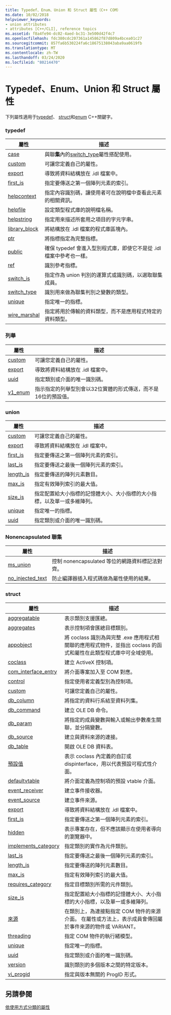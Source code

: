 ```yaml
---
title: Typedef、Enum、Union 和 Struct 屬性（C++ COM）
ms.date: 10/02/2018
helpviewer_keywords:
- union attributes
- attributes [C++/CLI], reference topics
ms.assetid: f8a4fe94-dc02-4aed-bc31-3e500d42f4c7
ms.openlocfilehash: fdc380cdc207361a145862f87d809a4bcea01c27
ms.sourcegitcommit: 857fa6b530224fa6c18675138043aba9aa0619fb
ms.translationtype: MT
ms.contentlocale: zh-TW
ms.lasthandoff: 03/24/2020
ms.locfileid: "80214470"
---
```

# <a name="typedef-enum-union-and-struct-attributes"></a>Typedef、Enum、Union 和 Struct 屬性

下列屬性適用于[typedef](../../cpp/aliases-and-typedefs-cpp.md)、 [struct](../../cpp/struct-cpp.md)和[enum](../../cpp/enumerations-cpp.md) C++關鍵字。

### <a name="typedef"></a>typedef

|屬性|描述|
|---------------|-----------------|
|[case](case-cpp.md)|與聯**集**內的[switch_type](switch-type.md)屬性搭配使用。|
|[custom](custom-cpp.md)|可讓您定義自己的屬性。|
|[export](export.md)|導致將資料結構放在 .idl 檔案中。|
|[first_is](first-is.md)|指定要傳送之第一個陣列元素的索引。|
|[helpcontext](helpcontext.md)|指定內容識別碼，讓使用者可在說明檔中查看此元素的相關資訊。|
|[helpfile](helpfile.md)|設定類型程式庫的說明檔名稱。|
|[helpstring](helpstring.md)|指定用來描述所套用之項目的字元字串。|
|[library_block](library-block.md)|將結構放在 .idl 檔案的程式庫區塊內。|
|[ptr](ptr.md)|將指標指定為完整指標。|
|[public](public-cpp-attributes.md)|確保 typedef 會進入型別程式庫，即使它不是從 .idl 檔案中參考也一樣。|
|[ref](ref-cpp.md)|識別參考指標。|
|[switch_is](switch-is.md)|指定作為 union 判別的運算式或識別碼，以選取聯集成員。|
|[switch_type](switch-type.md)|識別用來做為聯集判別之變數的類型。|
|[unique](unique-cpp.md)|指定唯一的指標。|
|[wire_marshal](wire-marshal.md)|指定將用於傳輸的資料類型，而不是應用程式特定的資料類型。|

### <a name="enum"></a>列舉

|屬性|描述|
|---------------|-----------------|
|[custom](custom-cpp.md)|可讓您定義自己的屬性。|
|[export](export.md)|導致將資料結構放在 .idl 檔案中。|
|[uuid](uuid-cpp-attributes.md)|指定類別或介面的唯一識別碼。|
|[v1_enum](v1-enum.md)|指示指定的列舉型別會以32位實體的形式傳送，而不是16位的預設值。|

### <a name="union"></a>union

|屬性|描述|
|---------------|-----------------|
|[custom](custom-cpp.md)|可讓您定義自己的屬性。|
|[export](export.md)|導致將資料結構放在 .idl 檔案中。|
|[first_is](first-is.md)|指定要傳送之第一個陣列元素的索引。|
|[last_is](last-is.md)|指定要傳送之最後一個陣列元素的索引。|
|[length_is](length-is.md)|指定要傳送的陣列元素數目。|
|[max_is](max-is.md)|指定有效陣列索引的最大值。|
|[size_is](size-is.md)|指定配置給大小指標的記憶體大小、大小指標的大小指標，以及單一或多維陣列。|
|[unique](unique-cpp.md)|指定唯一的指標。|
|[uuid](uuid-cpp-attributes.md)|指定類別或介面的唯一識別碼。|

### <a name="nonencapsulated-union"></a>Nonencapsulated 聯集

|屬性|描述|
|---------------|-----------------|
|[ms_union](ms-union.md)|控制 nonencapsulated 等位的網路資料標記法對齊。|
|[no_injected_text](no-injected-text.md)|防止編譯器插入程式碼做為屬性使用的結果。|

### <a name="struct"></a>struct

|屬性|描述|
|---------------|-----------------|
|[aggregatable](aggregatable.md)|表示類別支援匯總。|
|[aggregates](aggregates.md)|表示控制項會匯總目標類別。|
|[appobject](appobject.md)|將 coclass 識別為與完整 .exe 應用程式相關聯的應用程式物件，並指出 coclass 的函式和屬性在此類型程式庫中可全域使用。|
|[coclass](coclass.md)|建立 ActiveX 控制項。|
|[com_interface_entry](com-interface-entry-cpp.md)|將介面專案加入至 COM 對應。|
|[control](control.md)|指定使用者定義型別為控制項。|
|[custom](custom-cpp.md)|可讓您定義自己的屬性。|
|[db_column](db-column.md)|將指定的資料行系結至資料列集。|
|[db_command](db-command.md)|建立 OLE DB 命令。|
|[db_param](db-param.md)|將指定的成員變數與輸入或輸出參數產生關聯，並分隔變數。|
|[db_source](db-source.md)|建立與資料來源的連接。|
|[db_table](db-table.md)|開啟 OLE DB 資料表。|
|[預設值](default-cpp.md)|表示 coclass 內定義的自訂或 dispinterface，用以代表預設可程式性介面。|
|[defaultvtable](defaultvtable.md)|將介面定義為控制項的預設 vtable 介面。|
|[event_receiver](event-receiver.md)|建立事件接收器。|
|[event_source](event-source.md)|建立事件來源。|
|[export](export.md)|導致將資料結構放在 .idl 檔案中。|
|[first_is](first-is.md)|指定要傳送之第一個陣列元素的索引。|
|[hidden](hidden.md)|表示專案存在，但不應該顯示在使用者導向的瀏覽器中。|
|[implements_category](implements-category.md)|指定類別的實作為元件類別。|
|[last_is](last-is.md)|指定要傳送之最後一個陣列元素的索引。|
|[length_is](length-is.md)|指定要傳送的陣列元素數目。|
|[max_is](max-is.md)|指定有效陣列索引的最大值。|
|[requires_category](requires-category.md)|指定目標類別所需的元件類別。|
|[size_is](size-is.md)|指定配置給大小指標的記憶體大小、大小指標的大小指標，以及單一或多維陣列。|
|[來源](source-cpp.md)|在類別上，為連接點指定 COM 物件的來源介面。 在屬性或方法上，表示成員會傳回屬於事件來源的物件或 VARIANT。|
|[threading](threading-cpp.md)|指定 COM 物件的執行緒模型。|
|[unique](unique-cpp.md)|指定唯一的指標。|
|[uuid](uuid-cpp-attributes.md)|指定類別或介面的唯一識別碼。|
|[version](version-cpp.md)|識別類別的多個版本之間的特定版本。|
|[vi_progid](vi-progid.md)|指定與版本無關的 ProgID 形式。|

## <a name="see-also"></a>另請參閱

[依使用方式分類的屬性](attributes-by-usage.md)
